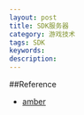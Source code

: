```yaml
---
layout: post
title: SDK服务器
category: 游戏技术
tags: SDK
keywords: 
description: 
---
```



##Reference
* [amber](https://cwiki.apache.org/confluence/display/AMBER)
